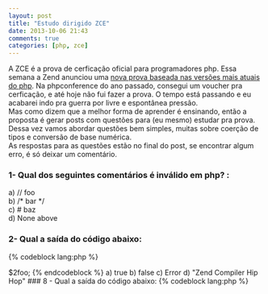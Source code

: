 ```yaml
---
layout: post
title: "Estudo dirigido ZCE"
date: 2013-10-06 21:43
comments: true
categories: [php, zce]
---
```


A ZCE é a prova de cerficação oficial para programadores php. Essa semana a Zend anunciou uma [nova prova baseada nas versões mais atuais do php](http://shop.zend.com/en/zend-php5-certification-voucher.html). Na phpconference do ano passado, consegui um voucher pra cerficação, e até hoje não fui fazer a prova. 
O tempo está passando e eu acabarei indo pra guerra por livre e espontânea pressão.    
Mas como dizem que a melhor forma de aprender é ensinando, então a proposta é gerar posts com questões para (eu mesmo) estudar pra prova. Dessa vez vamos abordar questões bem simples, muitas sobre coerção de tipos e conversão de base numérica.  
As respostas para as questões estão no final do post, se encontrar algum erro, é só deixar um comentário. 

### 1- Qual dos seguintes comentários é inválido em php? :
a) // foo   
b) /\* bar \*/   
c) # baz  
d) None above  

### 2- Qual a saída do código abaixo:

{% codeblock lang:php %}
<?php
    $foo = 017; 
    echo $foo + 1;   
{% endcodeblock %}
a) Fatal error  
b) 18    
c) 16  
d) 25  

### 3- Selecioee uma ou mais alternativas corretas: 

a) 3.14 == 3.142  
b) 314e-2 == 3.14   
c) 3.14 == 314e2   
d) 3 == 3.14    

### 4- Selecione uma ou mais alternativas incorretas:   

a) 0xF < 015   
b) 0x0a0 == 160    
c) 0xf < 15   
d) 0xf == 0x0f   

### 5- Veja o código abaixo e assinale a alternativa correta: 
{% codeblock lang:php %}
<?php
    $cloud = 23;
    $zce   = true;   
    return $cloud == true;
{% endcodeblock %}

a) true  
b) false  
c) 23   
d) None above  

### 6- Selecione um ou mais respostas corretas:
a) "" == false  
b) "00" == false  
c) "0" == false  
d) " " == false  
e) "false" == true  

### 7- Veja o código abaixo e responda :

{% codeblock lang:php%}
<?php 

    $foo = "Zend Compiler";
    $2foo = "Hip Hop";
    return $foo > $2foo; 
{% endcodeblock %}
a) true  
b) false  
c) Error   
d) "Zend Compiler Hip Hop"  

### 8 - Qual a saída do código abaixo:
{% codeblock lang:php %}
<?php

function menu()
{
	return "====ZCE day!====";
}

$foo = "menu"; 
echo $foo();
{% endcodeblock %}

a) Fatal error  
b) "menu"  
c) "====ZCE day!===="  
d) None above  

### 9 - Qual a saída do código abaixo: 
{% codeblock lang:php %}

<?php 
    $foo = null;
    $bar = new stdClass; 
    var_dump(isset($foo), isset($bar), isset($baz));
{% endcodeblock %}

a) Fatal Error  
b) false, true, false  
c) false, false, true   
d) true, true, false   

### 10 - Selecione uma ou mais respostas incorretas:

a) 1 | 2 == 1  
b) 1 ^ 3 == 2   
c) 2 ^ 3 == 8   
d) 2 & 3 == 2   

### Respostas
#### 1d
Os três tipos de comentários apresentados são válidos, para minha surpresa, já que eu nunca tinha usado # .   
#### 2b 
Fiz um [post sobre conversão de base numérica aqui](http://cloudson.github.io/2013/09/28/conversao-de-base-numerica/), se você não soube responder essa, o texto pode te ajudar. Mas a conta realizada foi a seguinte: 
017 = 1 x 8^1 + 7 x 8^0 = 7 + 8 = 15   
#### 3b   
314e-2 é 3.14 em notação cientifica, o mesmo que 314 x 10^-2  
#### 4a,c  
0xf é 15 em hexadecimal e 015 é 15 em octal, o que afirma que a) e c) são incorretas. 0x0a0 == a x 16^1 == 10 x 16^1 == 160 e 0xf == 0x0f == 15 
#### 5a 
0 convertido para um boolean é false, outro numérico qualquer é considerado true
#### 6a,d,e
Mais sobre coerção de tipos [http://www.php.net/manual/en/language.types.boolean.php#language.types.boolean.casting](http://www.php.net/manual/en/language.types.boolean.php#language.types.boolean.casting) 
#### 7d  
A variável $2foo não possui um nome válido, pois começa com um número [http://www.php.net/manual/en/language.variables.basics.php](http://www.php.net/manual/en/language.variables.basics.php)
#### 8c 
Um novo tipo foi definido no php 5.4 (?). Um callable é como o nome diz um valor que pode invocar uma função. Esses callables podem ser funções anônimas, ou até mesmo strings contendo o nome de uma função, como é o nosso caso. 
#### 9d  
Como o próprio nome diz, a função isset testa se uma variável foi declarada (ou se uma região da memória associada ao identificador, existe)[http://php.net/manual/pt_BR/function.isset.php](http://php.net/manual/pt_BR/function.isset.php)  
#### 10b,c
Essa questão tem a ver com álgebra de booleanos. Um gancho para um próximo post :)    
1 | 2 == 01 + 10 == 11 == 3  
1 ^ 3 == 2  
2 ^ 3 == 1    
2 & 3 == 2 








